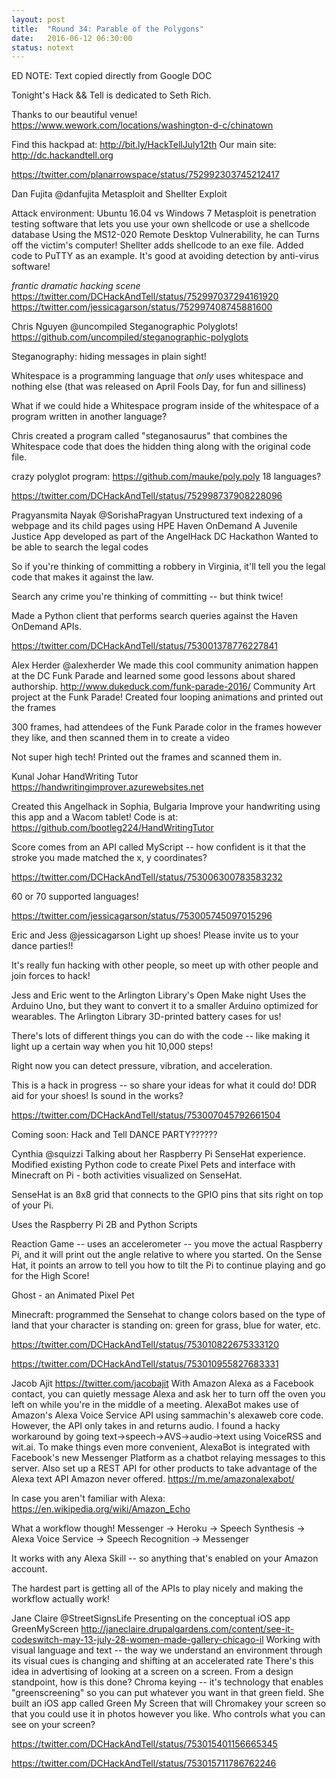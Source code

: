 ```yaml
---
layout: post
title:  "Round 34: Parable of the Polygons"
date:   2016-06-12 06:30:00
status: notext
---
```


ED NOTE: Text copied directly from Google DOC

Tonight's Hack && Tell is dedicated to Seth Rich.

Thanks to our beautiful venue!
https://www.wework.com/locations/washington-d-c/chinatown

Find this hackpad at: http://bit.ly/HackTellJuly12th
Our main site: http://dc.hackandtell.org

https://twitter.com/planarrowspace/status/752992303745212417

Dan Fujita @danfujita
Metasploit and Shellter Exploit

Attack environment: Ubuntu 16.04 vs Windows 7
Metasploit is penetration testing software that lets you use your own shellcode or use a shellcode database
Using the MS12-020 Remote Desktop Vulnerability, he can
Turns off the victim's computer!
 Shellter adds shellcode to an exe file.  Added code to PuTTY as an example.
 It's good at avoiding detection by anti-virus software!
 
*frantic dramatic hacking scene* 
 https://twitter.com/DCHackAndTell/status/752997037294161920
 https://twitter.com/jessicagarson/status/752997408745881600
 
 
Chris Nguyen @uncompiled
Steganographic Polyglots! https://github.com/uncompiled/steganographic-polyglots

Steganography: hiding messages in plain sight!

Whitespace is a programming language that *only* uses whitespace and nothing else (that was released on April Fools Day, for fun and silliness)

What if we could hide a Whitespace program inside of the whitespace of a program written in another language?

Chris created a program called "steganosaurus" that combines the Whitespace code that does the hidden thing along with the original code file.

crazy polyglot program: https://github.com/mauke/poly.poly 18 languages?

https://twitter.com/DCHackAndTell/status/752998737908228096

Pragyansmita Nayak  @SorishaPragyan 
Unstructured text indexing of a webpage and its child pages using HPE Haven OnDemand 
A Juvenile Justice App developed as part of the AngelHack DC Hackathon
Wanted to be able to search the legal codes

So if you're thinking of committing a robbery in Virginia, it'll tell you the legal code that makes it against the law.

Search any crime you're thinking of committing -- but think twice!

Made a Python client that performs search queries against the Haven OnDemand APIs.


https://twitter.com/DCHackAndTell/status/753001378776227841


Alex Herder @alexherder
We made this cool community animation happen at the DC Funk Parade and learned some good lessons about shared authorship.
http://www.dukeduck.com/funk-parade-2016/
Community Art project at the Funk Parade!
Created four looping animations and printed out the frames 

300 frames, had attendees of the Funk Parade color in the frames however they like, and then scanned them in to create a video

Not super high tech! Printed out the frames and scanned them in.


Kunal Johar
HandWriting Tutor
https://handwritingimprover.azurewebsites.net

Created this Angelhack in Sophia, Bulgaria
Improve your handwriting using this app and a Wacom tablet!
Code is at: https://github.com/bootleg224/HandWritingTutor

Score comes from an API called MyScript -- how confident is it that the stroke you made matched the x, y coordinates?

https://twitter.com/DCHackAndTell/status/753006300783583232

60 or 70 supported languages!

https://twitter.com/jessicagarson/status/753005745097015296


Eric and Jess @jessicagarson
Light up shoes!  Please invite us to your dance parties!!

It's really fun hacking with other people, so meet up with other people and join forces to hack!

Jess and Eric went to the Arlington Library's Open Make night
Uses the Arduino Uno, but they want to convert it to a smaller Arduino optimized for wearables.
The Arlington Library 3D-printed battery cases for us!

There's lots of different things you can do with the code -- like making it light up a certain way when you hit 10,000 steps!

Right now you can detect pressure, vibration, and acceleration.

This is a hack in progress -- so share your ideas for what it could do!
DDR aid for your shoes!
Is sound in the works?

https://twitter.com/DCHackAndTell/status/753007045792661504

Coming soon: Hack and Tell DANCE PARTY??????

Cynthia @squizzi
Talking about her Raspberry Pi SenseHat experience. Modified existing Python code to create Pixel Pets and interface with Minecraft on Pi - both activities visualized on SenseHat. 

SenseHat is an 8x8 grid that connects to the GPIO pins that sits right on top of your Pi.

Uses the Raspberry Pi 2B and Python Scripts

Reaction Game -- uses an accelerometer -- you move the actual Raspberry Pi, and it will print out the angle relative to where you started.  On the Sense Hat, it points an arrow to tell you how to tilt the Pi to continue playing and go for the High Score!

Ghost - an Animated Pixel Pet

Minecraft: programmed the Sensehat to change colors based on the type of land that your character is standing on: green for grass, blue for water, etc.

https://twitter.com/DCHackAndTell/status/753010822675333120

https://twitter.com/DCHackAndTell/status/753010955827683331


Jacob Ajit https://twitter.com/jacobajit
With Amazon Alexa as a Facebook contact, you can quietly message Alexa and ask her to turn off the oven you left on while you're in the middle of a meeting. AlexaBot makes use of Amazon's Alexa Voice Service API using sammachin's alexaweb core code. However, the API only takes in and returns audio. I found a hacky workaround by going text->speech->AVS->audio->text using VoiceRSS and wit.ai. To make things even more convenient, AlexaBot is integrated with Facebook's new Messenger Platform as a chatbot relaying messages to this server. Also set up a REST API for other products to take advantage of the Alexa text API Amazon never offered.
https://m.me/amazonalexabot/

In case you aren't familiar with Alexa: https://en.wikipedia.org/wiki/Amazon_Echo

What a workflow though!
Messenger -> Heroku -> Speech Synthesis -> Alexa Voice Service -> Speech Recognition -> Messenger

It works with any Alexa Skill -- so anything that's enabled on your Amazon account.

The hardest part is getting all of the APIs to play nicely and making the workflow actually work!

Jane Claire @StreetSignsLife
Presenting on the conceptual iOS app GreenMyScreen 
http://janeclaire.drupalgardens.com/content/see-it-codeswitch-may-13-july-28-women-made-gallery-chicago-il
Working with visual language and text -- the way we understand an environment through its visual cues is changing and shifting at an accelerated rate
There's this idea in advertising of looking at a screen on a screen.  From a design standpoint, how is this done?
Chroma keying -- it's technology that enables "greenscreening" so you can put whatever you want in that green field.
She built an iOS app called Green My Screen that will Chromakey your screen so that you could use it in photos however you like.
Who controls what you can see on your screen?

https://twitter.com/DCHackAndTell/status/753015401156665345

https://twitter.com/DCHackAndTell/status/753015711786762246
